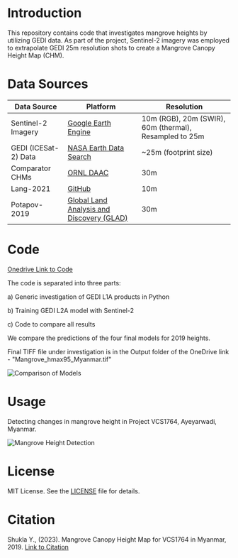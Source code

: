 # Introduction

This repository contains code that investigates mangrove heights by utilizing GEDI data. As part of the project, Sentinel-2 imagery was employed to extrapolate GEDI 25m resolution shots to create a Mangrove Canopy Height Map (CHM).

# Data Sources

| Data Source                   | Platform                                     | Resolution |
|-------------------------------|----------------------------------------------|------------|
| Sentinel-2 Imagery            | [Google Earth Engine](https://code.earthengine.google.com/) | 10m (RGB), 20m (SWIR), 60m (thermal), Resampled to 25m |
| GEDI (ICESat-2) Data          | [NASA Earth Data Search](https://search.earthdata.nasa.gov/search?q=GEDI%20L1B&sb[0]=94.37695%2C17.00659%2C94.58789%2C17.21311&fst0=Land%20Surface&fst1=Biosphere&lat=17.05078125&long=93.0146484375&zoom=7) | ~25m (footprint size) |
| Comparator CHMs               | [ORNL DAAC](https://daac.ornl.gov/cgi-bin/dsviewer.pl?ds_id=1665) | 30m         |
| Lang-2021                     | [GitHub](https://langnico.github.io/globalcanopyheight/) | 10m         |
| Potapov-2019                  | [Global Land Analysis and Discovery (GLAD)](https://glad.umd.edu/dataset/gedi/) | 30m        |

# Code


[Onedrive Link to Code](https://uniofnottm-my.sharepoint.com/:f:/g/personal/yashvini_shukla_nottingham_ac_uk/EgfFzlIcxcVDsOF6FtFl0BkBhJZCwZHERTV_A3a9vwaA8g?e=FnuVEj)


The code is separated into three parts:

a) Generic investigation of GEDI L1A products in Python

b) Training GEDI L2A model with Sentinel-2

c) Code to compare all results

We compare the predictions of the four final models for 2019 heights.

Final TIFF file under investigation is in the Output folder of the OneDrive link - "Mangrove_hmax95_Myanmar.tif"

![Comparison of Models](https://github.com/excitedmuck/MRes-Mangrove-Height-Detection/assets/33532101/1f68a6cd-bba7-48b9-ac45-2b62cda1f505)

# Usage

Detecting changes in mangrove height in Project VCS1764, Ayeyarwadi, Myanmar.

![Mangrove Height Detection](https://github.com/excitedmuck/MRes-Mangrove-Height-Detection/assets/33532101/de096cc5-65fd-44bc-bcc8-1e86eff7c57a)

# License

MIT License. See the [LICENSE](link-to-license-file) file for details.

# Citation

Shukla Y., (2023). Mangrove Canopy Height Map for VCS1764 in Myanmar, 2019. [Link to Citation](https://github.com/excitedmuck/MRes-Mangrove-Height-Detection/blob/main/README.md)
